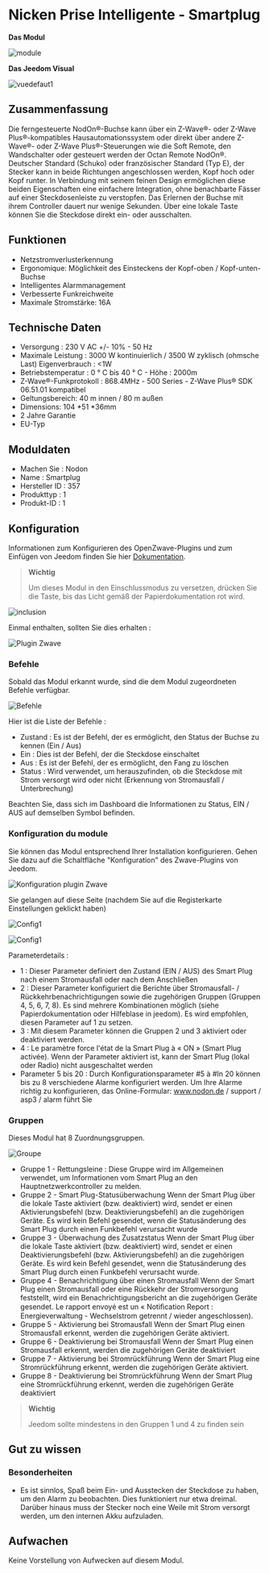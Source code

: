 # Nicken Prise Intelligente - Smartplug

**Das Modul**

![module](images/nodon.smartplug/module.jpg)

**Das Jeedom Visual**

![vuedefaut1](images/nodon.smartplug/vuedefaut1.jpg)

## Zusammenfassung

Die ferngesteuerte NodOn®-Buchse kann über ein Z-Wave®- oder Z-Wave Plus®-kompatibles Hausautomationssystem oder direkt über andere Z-Wave®- oder Z-Wave Plus®-Steuerungen wie die Soft Remote, den Wandschalter oder gesteuert werden der Octan Remote NodOn®. Deutscher Standard (Schuko) oder französischer Standard (Typ E), der Stecker kann in beide Richtungen angeschlossen werden, Kopf hoch oder Kopf runter. In Verbindung mit seinem feinen Design ermöglichen diese beiden Eigenschaften eine einfachere Integration, ohne benachbarte Fässer auf einer Steckdosenleiste zu verstopfen. Das Erlernen der Buchse mit ihrem Controller dauert nur wenige Sekunden. Über eine lokale Taste können Sie die Steckdose direkt ein- oder ausschalten.

## Funktionen

-   Netzstromverlusterkennung
-   Ergonomique: Möglichkeit des Einsteckens der Kopf-oben / Kopf-unten-Buchse
-   Intelligentes Alarmmanagement
-   Verbesserte Funkreichweite
-   Maximale Stromstärke: 16A

## Technische Daten

-   Versorgung : 230 V AC +/- 10% - 50 Hz
-   Maximale Leistung : 3000 W kontinuierlich / 3500 W zyklisch (ohmsche Last) Eigenverbrauch : &lt;1W
-   Betriebstemperatur : 0 ° C bis 40 ° C - Höhe : 2000m
-   Z-Wave®-Funkprotokoll : 868.4MHz - 500 Series - Z-Wave Plus® SDK 06.51.01 kompatibel
-   Geltungsbereich: 40 m innen / 80 m außen
-   Dimensions: 104 \*51 \*36mm
-   2 Jahre Garantie
-   EU-Typ

## Moduldaten

-   Machen Sie : Nodon
-   Name : Smartplug
-   Hersteller ID : 357
-   Produkttyp : 1
-   Produkt-ID : 1

## Konfiguration

Informationen zum Konfigurieren des OpenZwave-Plugins und zum Einfügen von Jeedom finden Sie hier [Dokumentation](https://doc.jeedom.com/de_DE/plugins/automation%20protocol/openzwave/).

> **Wichtig**
>
> Um dieses Modul in den Einschlussmodus zu versetzen, drücken Sie die Taste, bis das Licht gemäß der Papierdokumentation rot wird.

![inclusion](images/nodon.smartplug/inclusion.jpg)

Einmal enthalten, sollten Sie dies erhalten :

![Plugin Zwave](images/nodon.smartplug/information.jpg)

### Befehle

Sobald das Modul erkannt wurde, sind die dem Modul zugeordneten Befehle verfügbar.

![Befehle](images/nodon.smartplug/commandes.jpg)

Hier ist die Liste der Befehle :

-   Zustand : Es ist der Befehl, der es ermöglicht, den Status der Buchse zu kennen (Ein / Aus)
-   Ein : Dies ist der Befehl, der die Steckdose einschaltet
-   Aus : Es ist der Befehl, der es ermöglicht, den Fang zu löschen
-   Status : Wird verwendet, um herauszufinden, ob die Steckdose mit Strom versorgt wird oder nicht (Erkennung von Stromausfall / Unterbrechung)

Beachten Sie, dass sich im Dashboard die Informationen zu Status, EIN / AUS auf demselben Symbol befinden.

### Konfiguration du module

Sie können das Modul entsprechend Ihrer Installation konfigurieren. Gehen Sie dazu auf die Schaltfläche "Konfiguration" des Zwave-Plugins von Jeedom.

![Konfiguration plugin Zwave](images/plugin/bouton_configuration.jpg)

Sie gelangen auf diese Seite (nachdem Sie auf die Registerkarte Einstellungen geklickt haben)

![Config1](images/nodon.smartplug/config1.jpg)

![Config1](images/nodon.smartplug/config2.jpg)

Parameterdetails :

-   1 : Dieser Parameter definiert den Zustand (EIN / AUS) des Smart Plug nach einem Stromausfall oder nach dem Anschließen
-   2 : Dieser Parameter konfiguriert die Berichte über Stromausfall- / Rückkehrbenachrichtigungen sowie die zugehörigen Gruppen (Gruppen 4, 5, 6, 7, 8). Es sind mehrere Kombinationen möglich (siehe Papierdokumentation oder Hilfeblase in jeedom). Es wird empfohlen, diesen Parameter auf 1 zu setzen.
-   3 : Mit diesem Parameter können die Gruppen 2 und 3 aktiviert oder deaktiviert werden.
-   4 : Le paramètre force l'état de la Smart Plug à « ON » (Smart Plug activée). Wenn der Parameter aktiviert ist, kann der Smart Plug (lokal oder Radio) nicht ausgeschaltet werden
-   Parameter 5 bis 20 : Durch Konfigurationsparameter \#5 à \#In 20 können bis zu 8 verschiedene Alarme konfiguriert werden. Um Ihre Alarme richtig zu konfigurieren, das Online-Formular: www.nodon.de / support / asp3 / alarm führt Sie

### Gruppen

Dieses Modul hat 8 Zuordnungsgruppen.

![Groupe](images/nodon.smartplug/groupe.jpg)

-   Gruppe 1 - Rettungsleine : Diese Gruppe wird im Allgemeinen verwendet, um Informationen vom Smart Plug an den Hauptnetzwerkcontroller zu melden.
-   Gruppe 2 - Smart Plug-Statusüberwachung Wenn der Smart Plug über die lokale Taste aktiviert (bzw. deaktiviert) wird, sendet er einen Aktivierungsbefehl (bzw. Deaktivierungsbefehl) an die zugehörigen Geräte. Es wird kein Befehl gesendet, wenn die Statusänderung des Smart Plug durch einen Funkbefehl verursacht wurde
-   Gruppe 3 - Überwachung des Zusatzstatus Wenn der Smart Plug über die lokale Taste aktiviert (bzw. deaktiviert) wird, sendet er einen Deaktivierungsbefehl (bzw. Aktivierungsbefehl) an die zugehörigen Geräte. Es wird kein Befehl gesendet, wenn die Statusänderung des Smart Plug durch einen Funkbefehl verursacht wurde.
-   Gruppe 4 - Benachrichtigung über einen Stromausfall Wenn der Smart Plug einen Stromausfall oder eine Rückkehr der Stromversorgung feststellt, wird ein Benachrichtigungsbericht an die zugehörigen Geräte gesendet. Le rapport envoyé est un « Notiﬁcation Report : Energieverwaltung - Wechselstrom getrennt / wieder angeschlossen).
-   Gruppe 5 - Aktivierung bei Stromausfall Wenn der Smart Plug einen Stromausfall erkennt, werden die zugehörigen Geräte aktiviert.
-   Gruppe 6 - Deaktivierung bei Stromausfall Wenn der Smart Plug einen Stromausfall erkennt, werden die zugehörigen Geräte deaktiviert
-   Gruppe 7 - Aktivierung bei Stromrückführung Wenn der Smart Plug eine Stromrückführung erkennt, werden die zugehörigen Geräte aktiviert.
-   Gruppe 8 - Deaktivierung bei Stromrückführung Wenn der Smart Plug eine Stromrückführung erkennt, werden die zugehörigen Geräte deaktiviert

> **Wichtig**
>
> Jeedom sollte mindestens in den Gruppen 1 und 4 zu finden sein

## Gut zu wissen

### Besonderheiten

-   Es ist sinnlos, Spaß beim Ein- und Ausstecken der Steckdose zu haben, um den Alarm zu beobachten. Dies funktioniert nur etwa dreimal. Darüber hinaus muss der Stecker noch eine Weile mit Strom versorgt werden, um den internen Akku aufzuladen.

## Aufwachen

Keine Vorstellung von Aufwecken auf diesem Modul.
